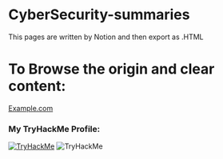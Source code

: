# CyberSecurity-summaries

This pages are written by Notion and then export as .HTML

<h1>To Browse the origin and clear content:</h1>
<a href="http://example.com">Example.com</a>


<h3>My TryHackMe Profile:</h3>
<a href="https://tryhackme.com/p/Ponexen"><img src="https://tryhackme-badges.s3.amazonaws.com/Ponexen.png" alt="TryHackMe"></a>
<img src="https://tryhackme-badges.s3.amazonaws.com/Ponexen.png" alt="TryHackMe">

